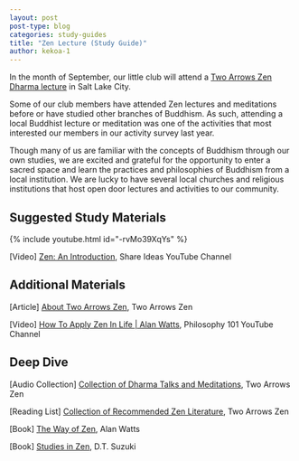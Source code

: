```yaml
---
layout: post
post-type: blog
categories: study-guides
title: "Zen Lecture (Study Guide)"
author: kekoa-1
---
```


In the month of September, our little club will attend a [Two Arrows Zen Dharma lecture](https://twoarrowszen.org/upcoming/daily-meditation/) in Salt Lake City. 

Some of our club members have attended Zen lectures and meditations before or have studied other branches of Buddhism. As such, attending a local Buddhist lecture or meditation was one of the activities that most interested our members in our activity survey last year.

Though many of us are familiar with the concepts of Buddhism through our own studies, we are excited and grateful for the opportunity to enter a sacred space and learn the practices and philosophies of Buddhism from a local institution. We are lucky to have several local churches and religious institutions that host open door lectures and activities to our community. 

## Suggested Study Materials

{% include youtube.html id="-rvMo39XqYs" %}

[Video] [Zen: An Introduction](https://www.youtube.com/watch?v=-rvMo39XqYs), Share Ideas YouTube Channel

## Additional Materials 

[Article] [About Two Arrows Zen](https://twoarrowszen.org/about/two-arrows-zen/), Two Arrows Zen

[Video] [How To Apply Zen In Life \| Alan Watts](https://youtu.be/8I3qywVeo7s?si=6aNc9gJQoPShsw1W), Philosophy 101 YouTube Channel 

## Deep Dive

[Audio Collection] [Collection of Dharma Talks and Meditations](https://twoarrowszen.org/audio/), Two Arrows Zen

[Reading List] [Collection of Recommended Zen Literature](https://twoarrowszen.org/reading-list/), Two Arrows Zen

[Book] [The Way of Zen](https://www.amazon.com/Way-Zen-Alan-W-Watts/dp/0375705104), Alan Watts

[Book] [Studies in Zen](https://www.amazon.com/Studies-Zen-Daisetz-Teitaro-Suzuki/dp/1614273898), D.T. Suzuki

